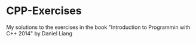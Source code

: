 # CPP-Exercises
My solutions to the exercises in the book "Introduction to Programmin with C++ 2014" by Daniel Liang
